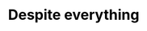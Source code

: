 ---
layout: 1.1-story
subpage: story
css: h1{text-align:center;}
title: Despite everything
num: "07"
quote: I had such high hopes for you.
summary: <span class='spoiler'>Kay Lin is gone. Joce doesn't like what she finds.</span>
---